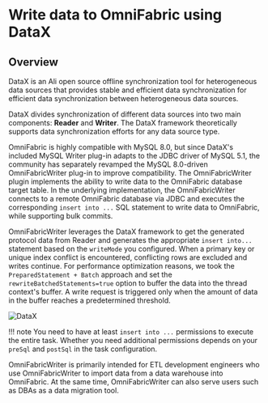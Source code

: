 # Write data to OmniFabric using DataX

## Overview

DataX is an Ali open source offline synchronization tool for heterogeneous data sources that provides stable and efficient data synchronization for efficient data synchronization between heterogeneous data sources.

DataX divides synchronization of different data sources into two main components: **Reader** and **Writer**. The DataX framework theoretically supports data synchronization efforts for any data source type.

OmniFabric is highly compatible with MySQL 8.0, but since DataX's included MySQL Writer plug-in adapts to the JDBC driver of MySQL 5.1, the community has separately revamped the MySQL 8.0-driven OmniFabricWriter plug-in to improve compatibility. The OmniFabricWriter plugin implements the ability to write data to the OmniFabric database target table. In the underlying implementation, the OmniFabricWriter connects to a remote OmniFabric database via JDBC and executes the corresponding `insert into ...` SQL statement to write data to OmniFabric, while supporting bulk commits.

OmniFabricWriter leverages the DataX framework to get the generated protocol data from Reader and generates the appropriate `insert into...` statement based on the `writeMode` you configured. When a primary key or unique index conflict is encountered, conflicting rows are excluded and writes continue. For performance optimization reasons, we took the `PreparedStatement + Batch` approach and set the `rewriteBatchedStatements=true` option to buffer the data into the thread context's buffer. A write request is triggered only when the amount of data in the buffer reaches a predetermined threshold.

![DataX](https://github.com/matrixorigin/artwork/blob/main/docs/develop/Computing-Engine/datax-write/datax.png?raw=true)

!!! note
    You need to have at least `insert into ...` permissions to execute the entire task. Whether you need additional permissions depends on your `preSql` and `postSql` in the task configuration.

OmniFabricWriter is primarily intended for ETL development engineers who use OmniFabricWriter to import data from a data warehouse into OmniFabric. At the same time, OmniFabricWriter can also serve users such as DBAs as a data migration tool.